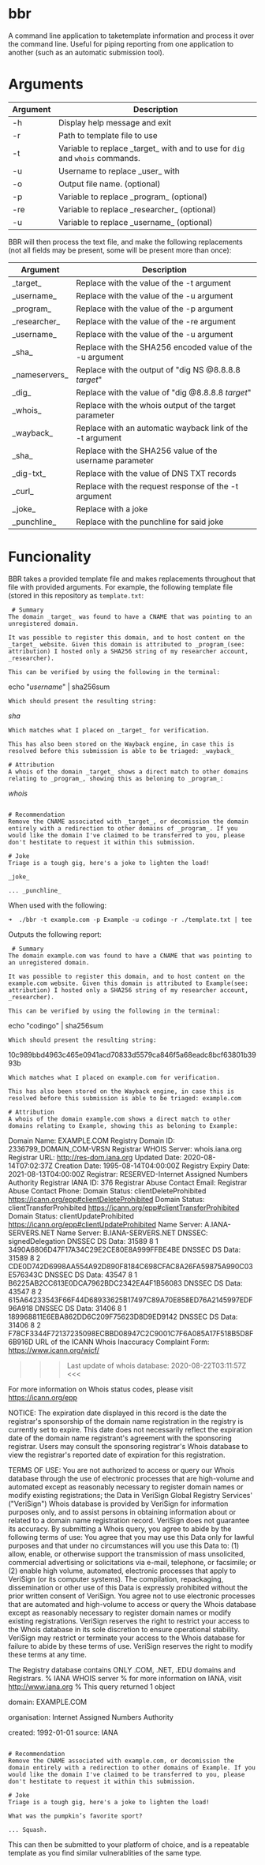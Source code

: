 # bbr
A command line application to taketemplate information and process it over the command line. Useful for piping reporting from one application to another (such as an automatic submission tool).

# Arguments
| Argument | Description                      |
|----------|----------------------------------|
| -h       | Display help message and exit   |
| -r       | Path to template file to use    |
| -t       | Variable to replace \_target\_ with and to use for `dig` and `whois` commands. |
| -u       | Username to replace \_user\_ with |
| -o       | Output file name. (optional)       |
| -p | Variable to replace \_program\_ (optional) |
| -re | Variable to replace \_researcher\_ (optional) |
| -u | Variable to replace \_username\_ (optional) |

BBR will then process the text file, and make the following replacements (not all fields may be present, some will be present more than once):

| Argument      | Description                                               |
|---------------|-----------------------------------------------------------|
| \_target\_      | Replace with the value of the -t argument                |
| \_username\_    | Replace with the value of the -u argument                |
| \_program\_      | Replace with the value of the -p argument                |
| \_researcher\_ | Replace with the value of the -re argument |
| \_username\_ | Replace with the value of the -u argument |
| \_sha\_         | Replace with the SHA256 encoded value of the -u argument |
| \_nameservers\_ | Replace with the output of "dig NS @8.8.8.8 _target_"     |
| \_dig\_         | Replace with the value of "dig @8.8.8.8 _target_"         |
| \_whois\_       | Replace with the whois output of the target parameter    |
| \_wayback\_ | Replace with an automatic wayback link of the -t argument |
| \_sha\_ | Replace with the SHA256 value of the username parameter |
| \_dig-txt\_ | Replace with the value of DNS TXT records |
| \_curl\_ | Replace with the request response of the -t argument |
| \_joke\_ | Replace with a joke |
| \_punchline\_ | Replace with the punchline for said joke |

# Funcionality
BBR takes a provided template file and makes replacements throughout that file with provided arguments. For example, the following template file (stored in this repository as `template.txt`:

```
 # Summary
The domain _target_ was found to have a CNAME that was pointing to an unregistered domain.

It was possible to register this domain, and to host content on the _target_ website. Given this domain is attributed to _program_(see: attribution) I hosted only a SHA256 string of my researcher account, _researcher).

This can be verified by using the following in the terminal:

```
echo "_username_" | sha256sum
```
Which should present the resulting string:
```
_sha_
```
Which matches what I placed on _target_ for verification.

This has also been stored on the Wayback engine, in case this is resolved before this submission is able to be triaged: _wayback_

# Attribution
A whois of the domain _target_ shows a direct match to other domains relating to _program_, showing this as beloning to _program_:

```
_whois_
```

# Recommendation
Remove the CNAME associated with _target_, or decomission the domain entirely with a redirection to other domains of _program_. If you would like the domain I've claimed to be transferred to you, please don't hestitate to request it within this submission.

# Joke
Triage is a tough gig, here's a joke to lighten the load!

_joke_

... _punchline_
```

When used with the following:

```
➜  ./bbr -t example.com -p Example -u codingo -r ./template.txt | tee  
```
Outputs the following report:
```
 # Summary
The domain example.com was found to have a CNAME that was pointing to an unregistered domain.

It was possible to register this domain, and to host content on the example.com website. Given this domain is attributed to Example(see: attribution) I hosted only a SHA256 string of my researcher account, _researcher).

This can be verified by using the following in the terminal:

```
echo "codingo" | sha256sum
```
Which should present the resulting string:
```
10c989bbd4963c465e0941acd70833d5579ca846f5a68eadc8bcf63801b3993b
```
Which matches what I placed on example.com for verification.

This has also been stored on the Wayback engine, in case this is resolved before this submission is able to be triaged: example.com

# Attribution
A whois of the domain example.com shows a direct match to other domains relating to Example, showing this as beloning to Example:

```
   Domain Name: EXAMPLE.COM
   Registry Domain ID: 2336799_DOMAIN_COM-VRSN
   Registrar WHOIS Server: whois.iana.org
   Registrar URL: http://res-dom.iana.org
   Updated Date: 2020-08-14T07:02:37Z
   Creation Date: 1995-08-14T04:00:00Z
   Registry Expiry Date: 2021-08-13T04:00:00Z
   Registrar: RESERVED-Internet Assigned Numbers Authority
   Registrar IANA ID: 376
   Registrar Abuse Contact Email:
   Registrar Abuse Contact Phone:
   Domain Status: clientDeleteProhibited https://icann.org/epp#clientDeleteProhibited
   Domain Status: clientTransferProhibited https://icann.org/epp#clientTransferProhibited
   Domain Status: clientUpdateProhibited https://icann.org/epp#clientUpdateProhibited
   Name Server: A.IANA-SERVERS.NET
   Name Server: B.IANA-SERVERS.NET
   DNSSEC: signedDelegation
   DNSSEC DS Data: 31589 8 1 3490A6806D47F17A34C29E2CE80E8A999FFBE4BE
   DNSSEC DS Data: 31589 8 2 CDE0D742D6998AA554A92D890F8184C698CFAC8A26FA59875A990C03E576343C
   DNSSEC DS Data: 43547 8 1 B6225AB2CC613E0DCA7962BDC2342EA4F1B56083
   DNSSEC DS Data: 43547 8 2 615A64233543F66F44D68933625B17497C89A70E858ED76A2145997EDF96A918
   DNSSEC DS Data: 31406 8 1 189968811E6EBA862DD6C209F75623D8D9ED9142
   DNSSEC DS Data: 31406 8 2 F78CF3344F72137235098ECBBD08947C2C9001C7F6A085A17F518B5D8F6B916D
   URL of the ICANN Whois Inaccuracy Complaint Form: https://www.icann.org/wicf/
>>> Last update of whois database: 2020-08-22T03:11:57Z <<<

For more information on Whois status codes, please visit https://icann.org/epp

NOTICE: The expiration date displayed in this record is the date the
registrar's sponsorship of the domain name registration in the registry is
currently set to expire. This date does not necessarily reflect the expiration
date of the domain name registrant's agreement with the sponsoring
registrar.  Users may consult the sponsoring registrar's Whois database to
view the registrar's reported date of expiration for this registration.

TERMS OF USE: You are not authorized to access or query our Whois
database through the use of electronic processes that are high-volume and
automated except as reasonably necessary to register domain names or
modify existing registrations; the Data in VeriSign Global Registry
Services' ("VeriSign") Whois database is provided by VeriSign for
information purposes only, and to assist persons in obtaining information
about or related to a domain name registration record. VeriSign does not
guarantee its accuracy. By submitting a Whois query, you agree to abide
by the following terms of use: You agree that you may use this Data only
for lawful purposes and that under no circumstances will you use this Data
to: (1) allow, enable, or otherwise support the transmission of mass
unsolicited, commercial advertising or solicitations via e-mail, telephone,
or facsimile; or (2) enable high volume, automated, electronic processes
that apply to VeriSign (or its computer systems). The compilation,
repackaging, dissemination or other use of this Data is expressly
prohibited without the prior written consent of VeriSign. You agree not to
use electronic processes that are automated and high-volume to access or
query the Whois database except as reasonably necessary to register
domain names or modify existing registrations. VeriSign reserves the right
to restrict your access to the Whois database in its sole discretion to ensure
operational stability.  VeriSign may restrict or terminate your access to the
Whois database for failure to abide by these terms of use. VeriSign
reserves the right to modify these terms at any time.

The Registry database contains ONLY .COM, .NET, .EDU domains and
Registrars.
% IANA WHOIS server
% for more information on IANA, visit http://www.iana.org
% This query returned 1 object

domain:       EXAMPLE.COM

organisation: Internet Assigned Numbers Authority

created:      1992-01-01
source:       IANA


```

# Recommendation
Remove the CNAME associated with example.com, or decomission the domain entirely with a redirection to other domains of Example. If you would like the domain I've claimed to be transferred to you, please don't hestitate to request it within this submission.

# Joke
Triage is a tough gig, here's a joke to lighten the load!

What was the pumpkin’s favorite sport?

... Squash.
```

This can then be submitted to your platform of choice, and is a repeatable template as you find similar vulnerablities of the same type.
